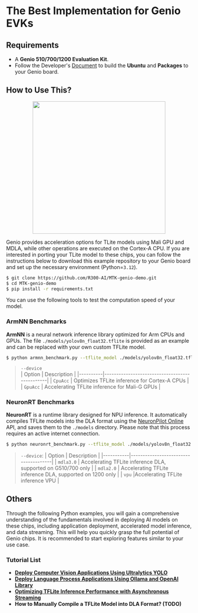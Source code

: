# The Best Implementation for Genio EVKs


## Requirements
* A **Genio 510/700/1200 Evaluation Kit**.
* Follow the Developer's [Document](https://r300-ai.github.io/ITRI-AI-Hub/docs/genio-evk.html) to build the **Ubuntu** and **Packages** to your Genio board.


## How to Use This?

<div align="center">
<img src="https://github.com/R300-AI/MTK-genio-demo/blob/main/docs/images/chipset.png" width=360"/>
</div>

  Genio provides acceleration options for TLite models using Mali GPU and MDLA, while other operations are executed on the Cortex-A CPU. If you are interested in porting your TLite model to these chips, you can follow the instructions below to download this example repository to your Genio board and set up the necessary environment (Python=`3.12`).
  ```bash
  $ git clone https://github.com/R300-AI/MTK-genio-demo.git
  $ cd MTK-genio-demo
  $ pip install -r requirements.txt
  ```

You can use the following tools to test the computation speed of your model.

### ArmNN Benchmarks
  **ArmNN** is a neural network inference library optimized for Arm CPUs and GPUs. The file `./models/yolov8n_float32.tflite` is provided as an example and can be replaced with your own custom TFLite model.
  ```bash
  $ python armnn_benchmark.py --tflite_model ./models/yolov8n_float32.tflite --device GpuAcc --iteration 10
  ```
  > `--device`<br>
  > | Option   | Description                                   |
  > |----------|-----------------------------------------------|
  > | `CpuAcc` | Optimizes TFLite inference for Cortex-A CPUs  |
  > | `GpuAcc` | Accelerating TFLite inference for Mali-G GPUs |
  

### NeuronRT Benchmarks
  **NeuronRT** is a runtime library designed for NPU inference. It automatically compiles TFLite models into the DLA format using the [NeuronPilot Online](https://app-aihub-neuronpilot.azurewebsites.net/) API, and saves them to the `./models` directory. Please note that this process requires an active internet connection.
  ```bash
  $ python neuronrt_benchmark.py --tflite_model ./models/yolov8n_float32.tflite --device mdla3.0 --iteration 10
  ```
  > `--device`:
  > | Option    | Description                          |
  > |-----------|--------------------------------------|
  > | `mdla3.0` | Accelerating TFLite inference DLA, supported on G510/700 only |
  > | `mdla2.0` | Accelerating TFLite inference DLA, supported on 1200 only     |
  > | `vpu`     |Accelerating TFLite inference VPU                             |


## Others 

Through the following Python examples, you will gain a comprehensive understanding of the fundamentals involved in deploying AI models on these chips, including application deployment, accelerated model inference, and data streaming. This will help you quickly grasp the full potential of Genio chips. It is recommended to start exploring features similar to your use case.

### Tutorial List
* **[Deploy Computer Vision Applications Using Ultralytics YOLO](https://github.com/R300-AI/MTK-genio-demo/blob/main/docs/ultralytics_tutorial.md)**
* **[Deploy Language Process Applications Using Ollama and OpenAI Library](https://github.com/R300-AI/MTK-genio-demo/blob/main/docs/ollama_and_openai_whisper_tutorial.md)**
* **[Optimizing TFLite Inference Performance with Asynchronous Streaming](https://github.com/R300-AI/MTK-genio-demo/blob/main/docs/async_streaming_tutorial.md)**
* **How to Manually Compile a TFLite Model into DLA Format? (TODO)**